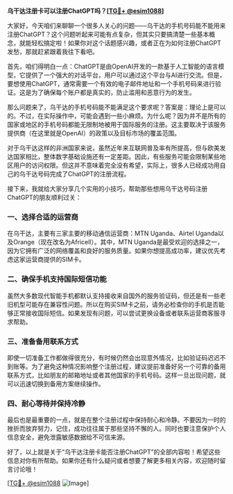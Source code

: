 **乌干达注册卡可以注册ChatGPT吗？[[TG💪+ @esim1088](https://t.me/s/esim1088)]**

大家好，今天咱们来聊聊一个很多人关心的问题——乌干达的手机号码能不能用来注册ChatGPT？这个问题听起来可能有点复杂，但其实只要搞清楚一些基本概念，就能轻松搞定啦！如果你对这个话题感兴趣，或者正在为如何注册ChatGPT发愁，那就赶紧跟着我往下看吧。

首先，咱们得明白一点：ChatGPT是由OpenAI开发的一款基于人工智能的语言模型，它提供了一个强大的对话平台，用户可以通过这个平台与AI进行交流。但是，要想使用ChatGPT，通常需要一个有效的电子邮件地址和一个手机号码来进行验证。这是为了确保每个账户都是真实的，防止滥用和恶意行为的发生。

那么问题来了，乌干达的手机号码能不能满足这个要求呢？答案是：理论上是可以的。不过，在实际操作中，可能会遇到一些小麻烦。为什么呢？因为并不是所有的国家或地区的手机号码都能无限制地被用于国际服务的注册。这主要取决于该服务提供商（在这里就是OpenAI）的政策以及目标市场的覆盖范围。

对于乌干达这样的非洲国家来说，虽然近年来互联网普及率有所提高，但与欧美发达国家相比，整体数字基础设施还有一定差距。因此，有些服务可能会限制某些地区用户的访问权限。但这并不意味着完全没有希望，实际上，很多人已经成功用自己的乌干达号码完成了ChatGPT的注册流程。

接下来，我就给大家分享几个实用的小技巧，帮助那些想用乌干达号码注册ChatGPT的朋友顺利过关：

### 一、选择合适的运营商

在乌干达，主要有三家主要的移动通信运营商：MTN Uganda、Airtel Uganda以及Orange（现在改名为Africell）。其中，MTN Uganda是最受欢迎的选择之一，因为它拥有广泛的网络覆盖和良好的服务质量。如果你想提高成功率，建议优先考虑这家运营商提供的SIM卡。

### 二、确保手机支持国际短信功能

虽然大多数现代智能手机都默认支持接收来自国外的服务验证码，但还是有一些老旧机型可能存在兼容性问题。所以在购买SIM卡之前，请务必检查你的手机是否能够正常接收国际短信。如果发现有问题，可以尝试更换设备或者联系运营商客服寻求帮助。

### 三、准备备用联系方式

即使一切准备工作都做得很充分，有时候仍然会出现意外情况，比如验证码迟迟不到账等。为了避免这种情况影响整个注册过程，建议提前准备好另一个可靠的备用联系方式，比如朋友的邮箱地址或者其他国家的手机号码。这样一旦出现问题，就可以迅速切换到备用方案继续操作。

### 四、耐心等待并保持冷静

最后也是最重要的一点，就是在整个注册过程中保持耐心和冷静。不要因为一时的挫折而放弃努力，记住，成功往往属于那些坚持不懈的人。同时也要注意保护个人信息安全，避免泄露敏感数据给不可信来源。

好了，以上就是关于“乌干达注册卡能否注册ChatGPT”的全部内容啦！希望这些信息对你有所帮助。如果你还有什么疑问或者想要了解更多相关内容，欢迎随时留言讨论哦！

[[TG💪+ @esim1088](https://t.me/s/esim1088) ![Image](https://i.postimg.cc/4NQfJmqS/Snipaste-2025-05-13-00-14-12.png)]